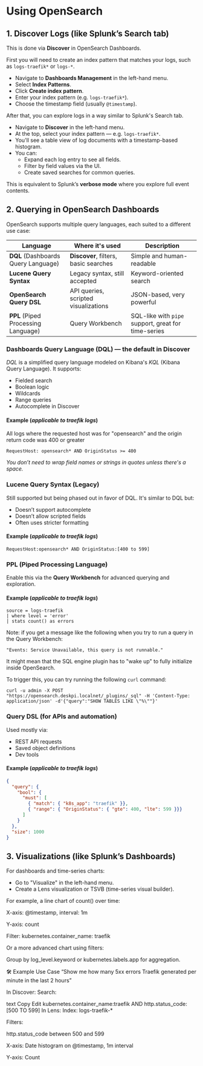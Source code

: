 # Using OpenSearch

## 1. Discover Logs (like Splunk’s Search tab)
   
This is done via **Discover** in OpenSearch Dashboards.

First you will need to create an index pattern that matches your logs, such as `logs-traefik*` or `logs-*`. 
- Navigate to **Dashboards Management** in the left-hand menu.
- Select **Index Patterns**.
- Click **Create index pattern**.
- Enter your index pattern (e.g. `logs-traefik*`).
- Choose the timestamp field (usually `@timestamp`).

After that, you can explore logs in a way similar to Splunk's Search tab.

- Navigate to **Discover** in the left-hand menu.
- At the top, select your index pattern — e.g. `logs-traefik*`.
- You'll see a table view of log documents with a timestamp-based histogram.
- You can:
  - Expand each log entry to see all fields.
  - Filter by field values via the UI.
  - Create saved searches for common queries.

This is equivalent to Splunk’s **verbose mode** where you explore full event contents.

## 2. Querying in OpenSearch Dashboards

OpenSearch supports multiple query languages, each suited to a different use case:

| Language                            | Where it's used                       | Description                                         |
| ----------------------------------- | ------------------------------------- | --------------------------------------------------- |
| **DQL** (Dashboards Query Language) | **Discover**, filters, basic searches | Simple and human-readable                           |
| **Lucene Query Syntax**             | Legacy syntax, still accepted         | Keyword-oriented search                             |
| **OpenSearch Query DSL**            | API queries, scripted visualizations  | JSON-based, very powerful                           |
| **PPL** (Piped Processing Language) | Query Workbench                       | SQL-like with `pipe` support, great for time-series |

### Dashboards Query Language (DQL) — the default in Discover

*DQL* is a simplified query language modeled on Kibana's *KQL* (Kibana Query Language). It supports:

- Fielded search
- Boolean logic
- Wildcards
- Range queries
- Autocomplete in Discover

#### Example (*applicable to traefik logs*)                        

All logs where the requested host was for "opensearch" and the origin return code was 400 or greater
```
RequestHost: opensearch* AND OriginStatus >= 400
```
*You don’t need to wrap field names or strings in quotes unless there's a space.*

### Lucene Query Syntax (Legacy)

Still supported but being phased out in favor of DQL. It's similar to DQL but:

- Doesn’t support autocomplete
- Doesn’t allow scripted fields
- Often uses stricter formatting

#### Example (*applicable to traefik logs*)
```
RequestHost:opensearch* AND OriginStatus:[400 to 599]
```

### PPL (Piped Processing Language)
Enable this via the **Query Workbench** for advanced querying and exploration.

#### Example (*applicable to traefik logs*)
```
source = logs-traefik
| where level = 'error'
| stats count() as errors
```

Note: if you get a message like the following when you try to run a query in the Query Workbench:
```
"Events: Service Unavailable, this query is not runnable."
```
It might mean that the SQL engine plugin has to "wake up" to fully initialize inside OpenSearch. 
                                                                                                 
To trigger this, you can try running the following `curl` command:
```
curl -u admin -X POST "https://opensearch.deskpi.localnet/_plugins/_sql" -H 'Content-Type: application/json' -d'{"query":"SHOW TABLES LIKE \"%\""}'
```

### Query DSL (for APIs and automation)

Used mostly via:

- REST API requests
- Saved object definitions
- Dev tools

#### Example (*applicable to traefik logs*)

```json
{
  "query": {
    "bool": {
      "must": [
        { "match": { "k8s_app": "traefik" }},
        { "range": { "OriginStatus": { "gte": 400, "lte": 599 }}}
      ]
    }
  },
  "size": 1000
}
```

## 3. Visualizations (like Splunk’s Dashboards)

For dashboards and time-series charts:

- Go to "Visualize" in the left-hand menu.
- Create a Lens visualization or TSVB (time-series visual builder).

For example, a line chart of count() over time:

X-axis: @timestamp, interval: 1m

Y-axis: count

Filter: kubernetes.container_name: traefik

Or a more advanced chart using filters:

Group by log_level.keyword or kubernetes.labels.app for aggregation.

🛠️ Example Use Case
“Show me how many 5xx errors Traefik generated per minute in the last 2 hours”

In Discover:
Search:

text
Copy
Edit
kubernetes.container_name:traefik AND http.status_code:[500 TO 599]
In Lens:
Index: logs-traefik-*

Filters:

http.status_code between 500 and 599

X-axis: Date histogram on @timestamp, 1m interval

Y-axis: Count


